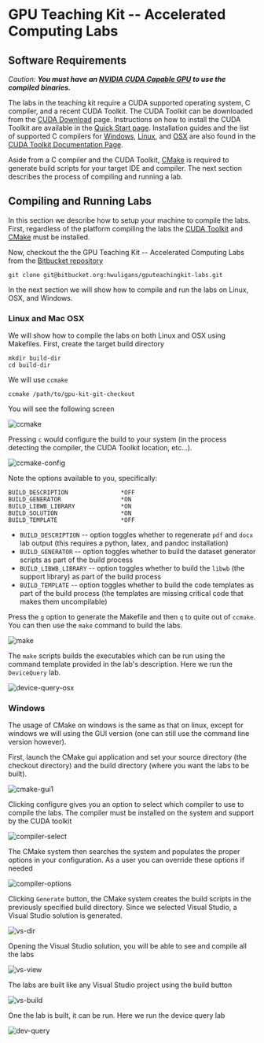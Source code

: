# GPU Teaching Kit -- Accelerated Computing Labs


## Software Requirements

_Caution: **You must have an [NVIDIA CUDA Capable GPU](https://developer.nvidia.com/cuda-gpus)
to use the compiled binaries.**_

The labs in the teaching kit require a CUDA supported operating system,
C compiler, and a recent CUDA Toolkit. The CUDA Toolkit can be downloaded
from the [CUDA Download](https://developer.nvidia.com/cuda-downloads) page.
Instructions on how to install the CUDA Toolkit are available in the
[Quick Start page](http://docs.nvidia.com/cuda/cuda-quick-start-guide/index.html).
Installation guides and the list of supported C compilers for [Windows](http://docs.nvidia.com/cuda/cuda-installation-guide-microsoft-windows/index.html),
[Linux](http://docs.nvidia.com/cuda/cuda-installation-guide-linux/index.html), and
[OSX](http://docs.nvidia.com/cuda/cuda-installation-guide-mac-os-x/index.html) are
also found in the [CUDA Toolkit Documentation Page](http://docs.nvidia.com/cuda/index.html).

Aside from a C compiler and the CUDA Toolkit, [CMake](https://cmake.org/) is required
to generate build scripts for your target IDE and compiler. The next section describes
the process of compiling and running a lab.

## Compiling and Running Labs

In this section we describe how to setup your machine to compile the labs.
First, regardless of the platform compiling the labs the
[CUDA Toolkit](https://developer.nvidia.com/cuda-downloads) and 
[CMake](https://cmake.org/) must be installed.

Now, checkout the the GPU Teaching Kit -- Accelerated Computing Labs from the
[Bitbucket repository](https://bitbucket.org/hwuligans/gputeachingkit-labs)

~~~
git clone git@bitbucket.org:hwuligans/gputeachingkit-labs.git
~~~

In the next section we will show how to compile and run the labs on Linux, OSX,
and Windows.

### Linux and Mac OSX

We will show how to compile the labs on both Linux and OSX using Makefiles.
First, create the target build directory

~~~
mkdir build-dir
cd build-dir
~~~

We will use `ccmake`

~~~
ccmake /path/to/gpu-kit-git-checkout
~~~

You will see the following screen

![ccmake](https://s3.amazonaws.com/gpuedx/resources/screenshots/Screenshot+2015-10-23+11.58.27.png)

Pressing `c` would configure the build to your system (in the process detecting
  the compiler, the CUDA Toolkit location, etc...).

![ccmake-config](https://s3.amazonaws.com/gpuedx/resources/screenshots/Screenshot+2015-10-23+12.03.26.png)

Note the options available to you, specifically:

~~~
BUILD_DESCRIPTION               *OFF
BUILD_GENERATOR                 *ON
BUILD_LIBWB_LIBRARY             *ON
BUILD_SOLUTION                  *ON
BUILD_TEMPLATE                  *OFF
~~~

* `BUILD_DESCRIPTION` -- option toggles whether to regenerate
`pdf` and `docx` lab output (this requires a python, latex, and pandoc installation)
* `BUILD_GENERATOR` -- option toggles whether to build the dataset
generator scripts as part of the build process
* `BUILD_LIBWB_LIBRARY` -- option toggles whether to build the `libwb` (the support library)
as part of the build process
* `BUILD_TEMPLATE` -- option toggles whether to build the code templates
as part of the build process (the templates are missing critical code that
makes them uncompilable)

Press the `g` option to generate the Makefile and then `q` to quite out of `ccmake`.
You can then use the `make` command to build the labs.

![make](https://s3.amazonaws.com/gpuedx/resources/screenshots/Screenshot+2015-10-23+12.11.15.png)

The `make` scripts builds the executables which can be run using the command template
provided in the lab's description. Here we run the `DeviceQuery` lab.

![device-query-osx](https://s3.amazonaws.com/gpuedx/resources/screenshots/Screenshot+2015-10-23+12.12.28.png)

### Windows

The usage of CMake on windows is the same as that on linux, except for windows we will using the GUI version (one can still use the command line version however).

First, launch the CMake gui application and set your source directory (the checkout directory) and the build directory (where you want the labs to be built).


![cmake-gui1](https://s3.amazonaws.com/gpuedx/resources/screenshots/1.PNG)

Clicking configure gives you an option to select which compiler to use to compile the labs. The compiler must be installed on the system and support by the CUDA toolkit

![compiler-select](https://s3.amazonaws.com/gpuedx/resources/screenshots/2.PNG)

The CMake system then searches the system and populates the proper options in your configuration. As a user you can override these options if needed

![compiler-options](https://s3.amazonaws.com/gpuedx/resources/screenshots/3.PNG)

Clicking `Generate` button, the CMake system creates the build scripts in the previously specified build directory. Since we selected Visual Studio, a Visual Studio solution is generated. 

![vs-dir](https://s3.amazonaws.com/gpuedx/resources/screenshots/4.PNG)

Opening the Visual Studio solution, you will be able to see and compile all the labs  

![vs-view](https://s3.amazonaws.com/gpuedx/resources/screenshots/5.PNG)

The labs are built like any Visual Studio project using the build button

![vs-build](https://s3.amazonaws.com/gpuedx/resources/screenshots/6.PNG)

One the lab is built, it can be run. Here we run the device query lab

![dev-query](https://s3.amazonaws.com/gpuedx/resources/screenshots/7.PNG)
